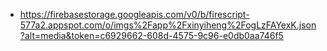 - https://firebasestorage.googleapis.com/v0/b/firescript-577a2.appspot.com/o/imgs%2Fapp%2Fxinyiheng%2FogLzFAYexK.json?alt=media&token=c6929662-608d-4575-9c96-e0db0aa746f5
